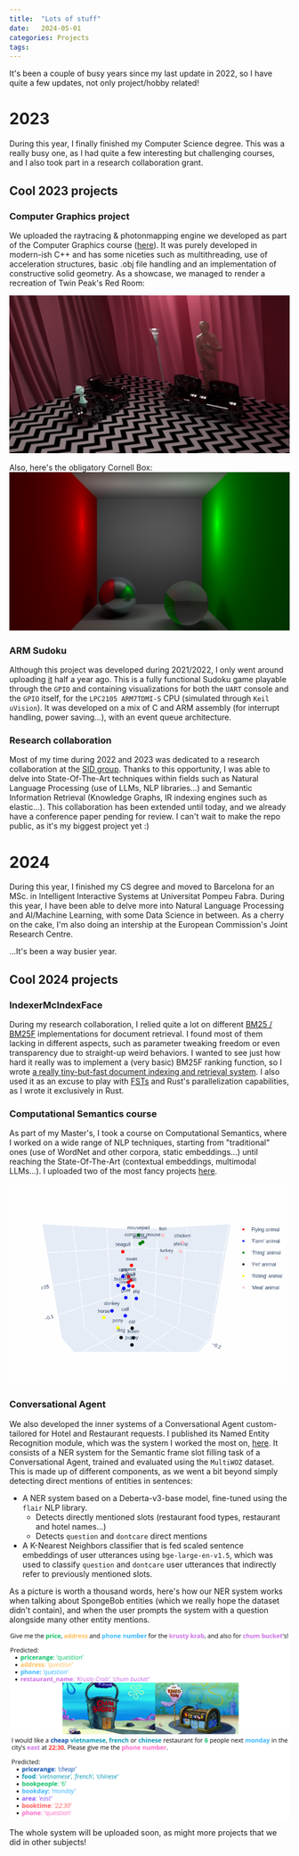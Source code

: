 ```yaml
---
title:  "Lots of stuff"
date:   2024-05-01
categories: Projects
tags:
---
```



It's been a couple of busy years since my last update in 2022, so I have quite a few updates, not only project/hobby related!

# 2023

During this year, I finally finished my Computer Science degree. This was a really busy one, as I had quite a few interesting but challenging courses, and I also took part in a research collaboration grant.

## Cool 2023 projects

### Computer Graphics project
We uploaded the raytracing & photonmapping engine we developed as part of the Computer Graphics course ([here](https://github.com/Sondeluz/Graphics_course_renderer)). It was purely developed in modern-ish C++ and has some niceties such as multithreading, use of acceleration structures, basic .obj file handling and an implementation of constructive solid geometry. As a showcase, we managed to render a recreation of Twin Peak's Red Room:

![A fancy Red Room](/assets/images/red_room.jpg)

Also, here's the obligatory Cornell Box:
![a lame, non-red room](/assets/images/lame_room.jpg)

### ARM Sudoku
Although this project was developed during 2021/2022, I only went around uploading [it](https://github.com/Sondeluz/ARM_sudoku) half a year ago. This is a fully functional Sudoku game playable through the `GPIO` and containing visualizations for both the `UART` console and the `GPIO` itself, for the `LPC2105 ARM7TDMI-S` CPU (simulated through `Keil uVision`). It was developed on a mix of C and ARM assembly (for interrupt handling, power saving...), with an event queue architecture.

### Research collaboration

Most of my time during 2022 and 2023 was dedicated to a research collaboration at the [SID group](http://sid.cps.unizar.es/). Thanks to this opportunity, I was able to delve into State-Of-The-Art techniques within fields such as Natural Language Processing (use of LLMs, NLP libraries...) and Semantic Information Retrieval (Knowledge Graphs, IR indexing engines such as elastic...). This collaboration has been extended until today, and we already have a conference paper pending for review. I can't wait to make the repo public, as it's my biggest project yet :)

# 2024

During this year, I finished my CS degree and moved to Barcelona for an MSc. in Intelligent Interactive Systems at Universitat Pompeu Fabra. During this year, I have been able to delve more into Natural Language Processing and AI/Machine Learning, with some Data Science in between. As a cherry on the cake, I'm also doing an intership at the European Commission's Joint Research Centre.

...It's been a way busier year.

## Cool 2024 projects

### IndexerMcIndexFace
During my research collaboration, I relied quite a lot on different [BM25 / BM25F](https://en.wikipedia.org/wiki/Okapi_BM25) implementations for document retrieval. I found most of them lacking in different aspects, such as parameter tweaking freedom or even transparency due to straight-up weird behaviors. I wanted to see just how hard it really was to implement a (very basic) BM25F ranking function, so I wrote [a really tiny-but-fast document indexing and retrieval system](https://github.com/Sondeluz/IndexerMcIndexFace
). I also used it as an excuse to play with [FSTs](https://en.wikipedia.org/wiki/Finite-state_machine) and Rust's parallelization capabilities, as I wrote it exclusively in Rust.


### Computational Semantics course
As part of my Master's, I took a course on Computational Semantics, where I worked on a wide range of NLP techniques, starting from "traditional" ones (use of WordNet and other corpora, static embeddings...) until reaching the State-Of-The-Art (contextual embeddings, multimodal LLMs...). I uploaded two of the most fancy projects [here](https://github.com/Sondeluz/ComputationalSemantics).


![Cool, rotating CLIP embeddings](/assets/images/embedding_visualization.gif)

### Conversational Agent
We also developed the inner systems of a Conversational Agent custom-tailored for Hotel and Restaurant requests. I published its Named Entity Recognition module, which was the system I worked the most on, [here](https://github.com/Sondeluz/Conversational-Agent-NER). It consists of a NER system for the Semantic frame slot filling task of a Conversational Agent, trained and evaluated using the `MultiWOZ` dataset. This is made up of different components, as we went a bit beyond simply detecting direct mentions of entities in sentences:
- A NER system based on a Deberta-v3-base model, fine-tuned using the `flair` NLP library.
    - Detects directly mentioned slots (restaurant food types, restaurant and hotel names...)
    - Detects `question` and `dontcare` direct mentions
- A K-Nearest Neighbors classifier that is fed scaled sentence embeddings of user utterances using `bge-large-en-v1.5`, which was used to classify `question` and `dontcare` user utterances that indirectly refer to previously mentioned slots.

As a picture is worth a thousand words, here's how our NER system works when talking about SpongeBob entities (which we really hope the dataset didn't contain), and when the user prompts the system with a question alongside many other entity mentions.


![screenshot](/assets/images/conversational_agent_1.png)
![screenshot](/assets/images/conversational_agent_2.png)

The whole system will be uploaded soon, as might more projects that we did in other subjects!




